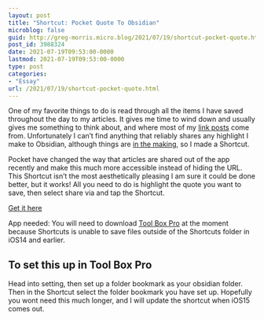 ```yaml
---
layout: post
title: "Shortcut: Pocket Quote To Obsidian"
microblog: false
guid: http://greg-morris.micro.blog/2021/07/19/shortcut-pocket-quote.html
post_id: 3988324
date: 2021-07-19T09:53:00-0000
lastmod: 2021-07-19T09:53:00-0000
type: post
categories:
- "Essay"
url: /2021/07/19/shortcut-pocket-quote.html
---
```

<p>One of my favorite things to do is read through all the items I have saved throughout the day to my articles. It gives me time to wind down and usually gives me something to think about, and where most of my <a href="https://gr36.com/categories/link-posts/">link posts</a> come from. Unfortunately I can’t find anything that reliably shares any highlight I make to Obsidian, although things are <a href="https://github.com/nybbles/obsidian-pocket">in the making</a>, so I made a Shortcut.</p><p>Pocket have changed the way that articles are shared out of the app recently and make this much more accessible instead of hiding the URL. This Shortcut isn’t the most aesthetically pleasing I am sure it could be done better, but it works! All you need to do is highlight the quote you want to save, then select share via and tap the Shortcut.</p><p><a href="https://www.icloud.com/shortcuts/d4ef604b0adf40b8a223a20259d434fb">Get it here</a></p><p>App needed: You will need to download <a href="https://apps.apple.com/gb/app/toolbox-pro-for-shortcuts/id1476205977">Tool Box Pro</a> at the moment because Shortcuts is unable to save files outside of the Shortcuts folder in iOS14 and earlier.</p><h2 id="to-set-this-up-in-tool-box-pro">To set this up in Tool Box Pro</h2><p>Head into setting, then set up a folder bookmark as your obsidian folder. Then in the Shortcut select the folder bookmark you have set up. Hopefully you wont need this much longer, and I will update the shortcut when iOS15 comes out.</p>
